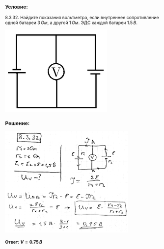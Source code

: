 ###  Условие:

$8.3.32.$ Найдите показания вольтметра, если внутреннее сопротивление одной батареи $3 \,Ом$, а другой $1 \,Ом$. ЭДС каждой батареи $1.5 \,В$.

![К задаче $8.3.32$|331x270, 35%](../../img/8.3.32/8.3.32.png)

###  Решение:

![|400x330, 67%](../../img/8.3.32/1.png)

#### Ответ: $V = 0.75 \,В$